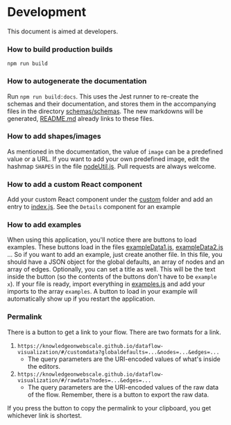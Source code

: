 # Development

This document is aimed at developers.

### How to build production builds

`npm run build`

### How to autogenerate the documentation

Run `npm run build:docs`. This uses the Jest runner to re-create the schemas and their documentation,
and stores them in the accompanying
files in the directory [schemas/schemas](schemas/schemas).
The new markdowns will be generated, [README.md](README.md) already links to these
files.

### How to add shapes/images

As mentioned in the documentation, the value of `image` can be a predefined value or a URL. If you want to add your own
predefined
image, edit the hashmap `SHAPES` in the file [nodeUtil.js](./src/components/node/nodeUtil.js). Pull requests are always
welcome.

### How to add a custom React component

Add your custom React component under the [custom](./src/components/custom/) folder and add an entry to [index.js](./src/components/custom/index.js).
See the `Details` component for an example

### How to add examples

When using this application, you'll notice there are buttons to load examples. These buttons load in the
files [exampleData1.js](./src/data/examples/exampleData1.js), [exampleData2.js](./src/data/examples/exampleData2.js) ...
So if you want to
add
an example, just create another file. In this file, you should have a JSON object for the global defaults, an array of
nodes
and an array of edges. Optionally, you can set a title as well. This will be the text inside the button (so the contents
of the buttons don't have to be `example x`). If your file is ready, import everything
in [examples.js](./src/data/examples.js) and add your imports to the array `examples`. A button to load in
your example will automatically show up if you restart the application.

### Permalink

There is a button to get a link to your flow. There are two formats for a link.

1) `https://knowledgeonwebscale.github.io/dataflow-visualization/#/customdata?globaldefaults=...&nodes=...&edges=...`
    * The query parameters are the URI-encoded values of what's inside the editors.
2) `https://knowledgeonwebscale.github.io/dataflow-visualization/#/rawdata?nodes=...&edges=...`
    * The query parameters are the URI-encoded values of the raw data of the flow. Remember, there is a button to export
      the raw data.

If you press the button to copy the permalink to your clipboard, you get whichever link is shortest. 

